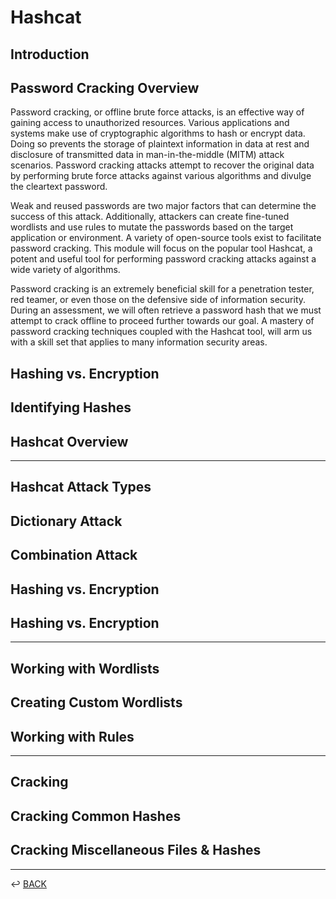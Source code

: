 # Hashcat

## Introduction

## Password Cracking Overview

Password cracking, or offline brute force attacks, is an effective way of gaining access to unauthorized resources. Various applications and systems make use of cryptographic algorithms to hash or encrypt data. Doing so prevents the storage of plaintext information in data at rest and disclosure of transmitted data in man-in-the-middle (MITM) attack scenarios. Password cracking attacks attempt to recover the original data by performing brute force attacks against various algorithms and divulge the cleartext password.

Weak and reused passwords are two major factors that can determine the success of this attack. Additionally, attackers can create fine-tuned wordlists and use rules to mutate the passwords based on the target application or environment. A variety of open-source tools exist to facilitate password cracking. This module will focus on the popular tool Hashcat, a potent and useful tool for performing password cracking attacks against a wide variety of algorithms.

Password cracking is an extremely beneficial skill for a penetration tester, red teamer, or even those on the defensive side of information security. During an assessment, we will often retrieve a password hash that we must attempt to crack offline to proceed further towards our goal. A mastery of password cracking techniques coupled with the Hashcat tool, will arm us with a skill set that applies to many information security areas.

## Hashing vs. Encryption
## Identifying Hashes
## Hashcat Overview

---

## Hashcat Attack Types

## Dictionary Attack
## Combination Attack
## Hashing vs. Encryption
## Hashing vs. Encryption

---

## Working with Wordlists

## Creating Custom Wordlists
## Working with Rules

---

## Cracking

## Cracking Common Hashes
## Cracking Miscellaneous Files & Hashes



---

↩️ [BACK](../README.md)
